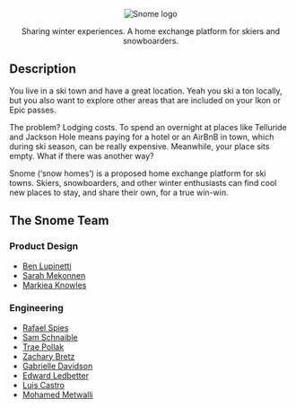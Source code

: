 <p align="center">
  <img src="../frontend/Snome.png?raw=true" alt="Snome logo"/>
</p>
<p align="center">
  Sharing winter experiences. A home exchange platform for skiers and snowboarders.
</p>

## Description

You live in a ski town and have a great location. Yeah you ski a ton locally, but you also want to explore other areas that are included on your Ikon or Epic passes.

The problem? Lodging costs. To spend an overnight at places like Telluride and Jackson Hole means paying for a hotel or an AirBnB in town, which during ski season, can be really expensive. Meanwhile, your place sits empty. What if there was another way?

Snome (‘snow homes’) is a proposed home exchange platform for ski towns. Skiers, snowboarders, and other winter enthusiasts can find cool new places to stay, and share their own, for a true win-win.

## The Snome Team

### Product Design

- [Ben Lupinetti](benuxdesign.com)
- [Sarah Mekonnen](https://www.sarahmekonnen.com/)
- [Markiea Knowles](https://markieaknowles.com)

### Engineering

- [Rafael Spies](https://github.com/raphaelspies)
- [Sam Schnaible](https://github.com/Sam-Schnaible)
- [Trae Pollak](https://github.com/trae77)
- [Zachary Bretz](https://github.com/zbretz)
- [Gabrielle Davidson](https://github.com/gabriellend)
- [Edward Ledbetter](https://github.com/EdwardLedbetter)
- [Luis Castro](https://github.com/foreverluiscastro)
- [Mohamed Metwalli](https://github.com/mmetwalli96)
